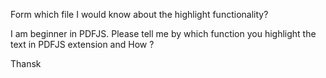 Form which file I would know about the highlight functionality?

I am beginner in PDFJS. Please tell me by which function you highlight the text in PDFJS extension and How ?

Thansk  